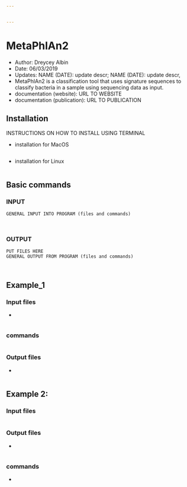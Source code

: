 ```yaml
---


---
```


<h1 id="metaphlan2">MetaPhlAn2</h1>
<ul>
<li>Author: Dreycey Albin</li>
<li>Date: 06/03/2019</li>
<li>Updates: NAME (DATE): update descr; NAME (DATE): update descr,</li>
<li>MetaPhlAn2 is a classification tool that uses signature sequences to classify bacteria in a sample using sequencing data as input.</li>
<li>documentation (website): URL TO WEBSITE</li>
<li>documentation (publication): URL TO PUBLICATION</li>
</ul>
<h2 id="installation">Installation</h2>
<p>INSTRUCTIONS ON HOW TO INSTALL USING TERMINAL</p>
<ul>
<li>installation for MacOS</li>
</ul>
<pre><code></code></pre>
<ul>
<li>installation for Linux</li>
</ul>
<pre><code></code></pre>
<h2 id="basic-commands">Basic commands</h2>
<h3 id="input">INPUT</h3>
<pre><code>GENERAL INPUT INTO PROGRAM (files and commands)

</code></pre>
<h3 id="output">OUTPUT</h3>
<pre><code>PUT FILES HERE
GENERAL OUTPUT FROM PROGRAM (files and commands)

</code></pre>
<h2 id="example_1">Example_1</h2>
<h3 id="input-files">Input files</h3>
<ul>
<li></li>
</ul>
<pre><code></code></pre>
<h3 id="commands">commands</h3>
<pre><code></code></pre>
<h3 id="output-files">Output files</h3>
<ul>
<li></li>
</ul>
<pre><code></code></pre>
<h2 id="example-2">Example 2:</h2>
<h3 id="input-files-1">Input files</h3>
<pre><code></code></pre>
<h3 id="output-files-1">Output files</h3>
<ul>
<li></li>
</ul>
<pre><code></code></pre>
<h3 id="commands-1">commands</h3>
<ul>
<li></li>
</ul>
<pre><code></code></pre>

